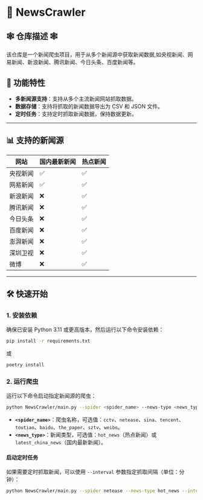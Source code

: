# 📰 NewsCrawler

## 🕸️ 仓库描述 🕸️

该仓库是一个新闻爬虫项目，用于从多个新闻源中获取新闻数据,如央视新闻、网易新闻、新浪新闻、腾讯新闻、今日头条、百度新闻等。

## 🚀 功能特性

- **多新闻源支持**：支持从多个主流新闻网站抓取数据。
- **数据存储**：支持将抓取的新闻数据导出为 CSV 和 JSON 文件。
- **定时任务**：支持定时抓取新闻数据，保持数据更新。

---

## 📊 支持的新闻源

| 网站   | 国内最新新闻 | 热点新闻 |
|------|--------|------|
| 央视新闻 | ✅      | ✅    |热点新闻更全面且涵盖了国内最新新闻
| 网易新闻 | ✅      | ✅    |热点新闻只有官方推荐的十条,国内最新新闻更多
| 新浪新闻 | ❌      | ✅    |只支持热点新闻，爬取50条
| 腾讯新闻 | ❌      | ✅    |只支持热点新闻
| 今日头条 | ❌      | ✅    |只支持热点新闻，返回title、url
| 百度新闻 | ❌      | ✅    |返回title、url和description，其中url为百度检索结果
| 澎湃新闻 | ❌      | ✅    |只支持热点新闻
| 深圳卫视 | ❌      | ✅    |动态网页，爬取速度慢，经常会超时，若是不要求内容只需要URL和title的话可以快些
| 微博   | ❌      | ✅    |只支持热点新闻，返回title和url

---

## 🛠️ 快速开始

### 1. 安装依赖

确保已安装 Python 3.11 或更高版本，然后运行以下命令安装依赖：

```bash
pip install -r requirements.txt
```

或

```bash
poetry install
```

### 2. 运行爬虫

运行以下命令启动指定新闻源的爬虫：

```bash
python NewsCrawler/main.py --spider <spider_name> --news-type <news_type>
```

- **`<spider_name>`**：爬虫名称，可选值：`cctv`、`netease`、`sina`、`tencent`、`toutiao`、`baidu`、`the_paper`、`sztv`、`weibo`。
- **`<news_type>`**：新闻类型，可选值：`hot_news`（热点新闻）或 `latest_china_news`（国内最新新闻）。

#### 启动定时任务

如果需要定时抓取新闻，可以使用 `--interval` 参数指定抓取间隔（单位：分钟）：

```bash
python NewsCrawler/main.py --spider netease --news-type hot_news --interval 10
```





